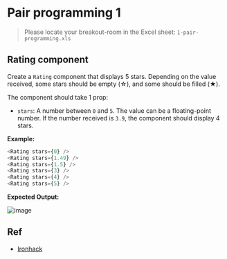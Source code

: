 
# Pair programming 1

> Please locate your breakout-room in the Excel sheet: `1-pair-programming.xls`

## Rating component
Create a `Rating` component that displays 5 stars. Depending on the value received, some stars should be empty (☆), and some should be filled (★).

The component should take 1 prop:

- `stars`: A number between `0` and `5`. The value can be a floating-point number. If the number received is `3.9`, the component should display 4 stars.

**Example:**

```js
<Rating stars={0} />
<Rating stars={1.49} />
<Rating stars={1.5} />
<Rating stars={3} />
<Rating stars={4} />
<Rating stars={5} />
```

**Expected Output:**

![image](https://user-images.githubusercontent.com/5306791/52972787-39512c00-33bc-11e9-93d8-428d835442fd.png)



## Ref
- [Ironhack](https://github.com/ironhack-labs/lab-react-training)


